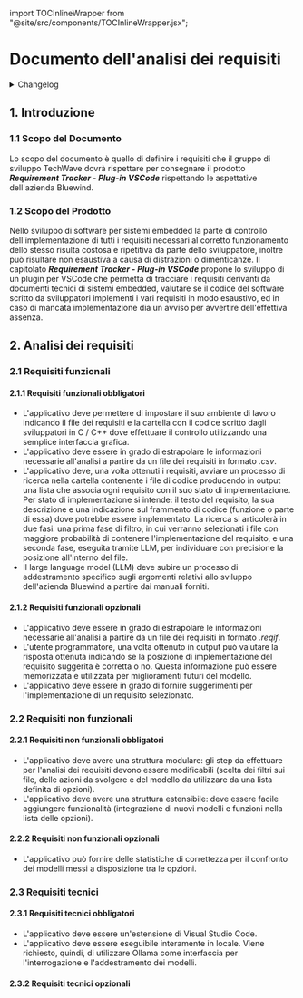 import TOCInlineWrapper from "@site/src/components/TOCInlineWrapper.jsx";

# Documento dell'analisi dei requisiti

<details>
  <summary>Changelog</summary>

| Data       | Versione | Descrizione                 | Autore       | Data Verifica | Verificatore |
| ---------- | -------- | --------------------------- | ------------ | ------------- | ------------ |
| 13/12/2024 | 0.1.0    | Prima stesura del documento | Pistori Gaia | 13/12/2024    | Luca Monetti |

</details>

<TOCInlineWrapper toc={toc} />

## 1. Introduzione

### 1.1 Scopo del Documento

Lo scopo del documento è quello di definire i requisiti che il gruppo di sviluppo TechWave dovrà rispettare per consegnare il prodotto **_Requirement Tracker - Plug-in VSCode_** rispettando le aspettative dell'azienda Bluewind.

### 1.2 Scopo del Prodotto

Nello sviluppo di software per sistemi embedded la parte di controllo dell'implementazione di tutti i requisiti necessari al corretto funzionamento dello stesso risulta costosa e ripetitiva da parte dello sviluppatore, inoltre può risultare non esaustiva a causa di distrazioni o dimenticanze. Il capitolato **_Requirement Tracker - Plug-in VSCode_** propone lo sviluppo di un plugin per VSCode che permetta di tracciare i requisiti derivanti da documenti tecnici di sistemi embedded, valutare se il codice del software scritto da sviluppatori implementi i vari requisiti in modo esaustivo, ed in caso di mancata implementazione dia un avviso per avvertire dell'effettiva assenza.

## 2. Analisi dei requisiti

### 2.1 Requisiti funzionali

#### 2.1.1 Requisiti funzionali obbligatori

-   L'applicativo deve permettere di impostare il suo ambiente di lavoro indicando il file dei requisiti e la cartella con il codice scritto dagli sviluppatori in C / C++ dove effettuare il controllo utilizzando una semplice interfaccia grafica.
-   L'applicativo deve essere in grado di estrapolare le informazioni necessarie all'analisi a partire da un file dei requisiti in formato _.csv_.
-   L'applicativo deve, una volta ottenuti i requisiti, avviare un processo di ricerca nella cartella contenente i file di codice producendo in output una lista che associa ogni requisito con il suo stato di implementazione. Per stato di implementazione si intende: il testo del requisito, la sua descrizione e una indicazione sul frammento di codice (funzione o parte di essa) dove potrebbe essere implementato. La ricerca si articolerà in due fasi: una prima fase di filtro, in cui verranno selezionati i file con maggiore probabilità di contenere l'implementazione del requisito, e una seconda fase, eseguita tramite LLM, per individuare con precisione la posizione all'interno del file.
-   Il large language model (LLM) deve subire un processo di addestramento specifico sugli argomenti relativi allo sviluppo dell'azienda Bluewind a partire dai manuali forniti.

#### 2.1.2 Requisiti funzionali opzionali

-   L'applicativo deve essere in grado di estrapolare le informazioni necessarie all'analisi a partire da un file dei requisiti in formato _.reqif_.
-   L'utente programmatore, una volta ottenuto in output può valutare la risposta ottenuta indicando se la posizione di implementazione del requisito suggerita è corretta o no. Questa informazione può essere memorizzata e utilizzata per miglioramenti futuri del modello.
-   L'applicativo deve essere in grado di fornire suggerimenti per l'implementazione di un requisito selezionato.

### 2.2 Requisiti non funzionali

#### 2.2.1 Requisiti non funzionali obbligatori

-   L'applicativo deve avere una struttura modulare: gli step da effettuare per l'analisi dei requisiti devono essere modificabili (scelta dei filtri sui file, delle azioni da svolgere e del modello da utilizzare da una lista definita di opzioni).
-   L'applicativo deve avere una struttura estensibile: deve essere facile aggiungere funzionalità (integrazione di nuovi modelli e funzioni nella lista delle opzioni).

#### 2.2.2 Requisiti non funzionali opzionali

-   L'applicativo può fornire delle statistiche di correttezza per il confronto dei modelli messi a disposizione tra le opzioni.

### 2.3 Requisiti tecnici

#### 2.3.1 Requisiti tecnici obbligatori

-   L'applicativo deve essere un'estensione di Visual Studio Code.
-   L'applicativo deve essere eseguibile interamente in locale. Viene richiesto, quindi, di utilizzare Ollama come interfaccia per l'interrogazione e l'addestramento dei modelli.

#### 2.3.2 Requisiti tecnici opzionali
